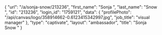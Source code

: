 {
    "url": "\/a\/sonja-snow\/213236",
    "first_name": "Sonja ",
    "last_name": "Snow ",
    "id": "213236",
    "login_id": "1759121",
    "data": {
        "profilePhoto": "\/api\/canvas\/logo\/358914662-0.6123415342997.jpg",
        "job_title": "visual manager"
    },
    "type": "captivate",
    "layout": "ambassador",
    "title": "Sonja  Snow "
}